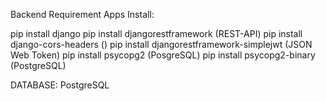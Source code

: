 Backend Requirement Apps Install:

pip install django
pip install djangorestframework (REST-API)
pip install django-cors-headers ()
pip install djangorestframework-simplejwt (JSON Web Token)
pip install psycopg2 (PosgreSQL)
pip install psycopg2-binary (PostgreSQL)


DATABASE:
PostgreSQL
